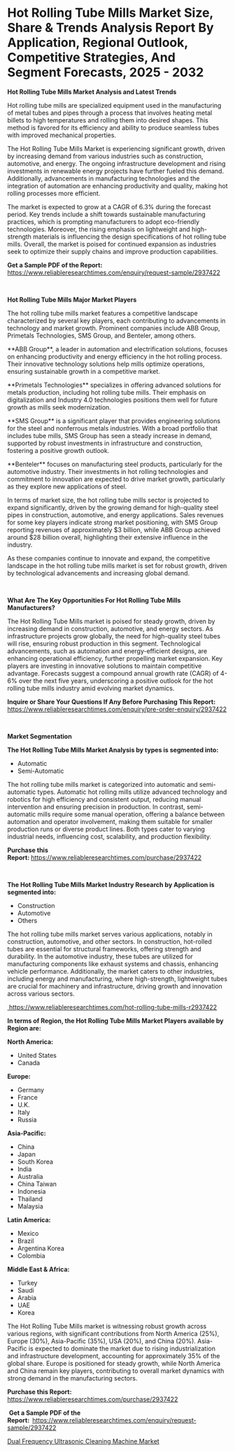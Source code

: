 <p><h1>Hot Rolling Tube Mills Market Size, Share & Trends Analysis Report By Application, Regional Outlook, Competitive Strategies, And Segment Forecasts, 2025 - 2032</h1></p><p><strong>Hot Rolling Tube Mills Market Analysis and Latest Trends</strong></p>
<p><p>Hot rolling tube mills are specialized equipment used in the manufacturing of metal tubes and pipes through a process that involves heating metal billets to high temperatures and rolling them into desired shapes. This method is favored for its efficiency and ability to produce seamless tubes with improved mechanical properties.</p><p>The Hot Rolling Tube Mills Market is experiencing significant growth, driven by increasing demand from various industries such as construction, automotive, and energy. The ongoing infrastructure development and rising investments in renewable energy projects have further fueled this demand. Additionally, advancements in manufacturing technologies and the integration of automation are enhancing productivity and quality, making hot rolling processes more efficient.</p><p>The market is expected to grow at a CAGR of 6.3% during the forecast period. Key trends include a shift towards sustainable manufacturing practices, which is prompting manufacturers to adopt eco-friendly technologies. Moreover, the rising emphasis on lightweight and high-strength materials is influencing the design specifications of hot rolling tube mills. Overall, the market is poised for continued expansion as industries seek to optimize their supply chains and improve production capabilities.</p></p>
<p><strong>Get a Sample PDF of the Report:&nbsp;</strong> <a href="https://www.reliableresearchtimes.com/enquiry/request-sample/2937422?utm_campaign=3167&utm_medium=2&utm_source=Github&utm_content=ia&utm_term=14032025&utm_id=hot-rolling-tube-mills">https://www.reliableresearchtimes.com/enquiry/request-sample/2937422</a></p>
<p>&nbsp;</p>
<p><strong>Hot Rolling Tube Mills Major Market Players</strong></p>
<p><p>The hot rolling tube mills market features a competitive landscape characterized by several key players, each contributing to advancements in technology and market growth. Prominent companies include ABB Group, Primetals Technologies, SMS Group, and Benteler, among others.</p><p>**ABB Group**, a leader in automation and electrification solutions, focuses on enhancing productivity and energy efficiency in the hot rolling process. Their innovative technology solutions help mills optimize operations, ensuring sustainable growth in a competitive market.</p><p>**Primetals Technologies** specializes in offering advanced solutions for metals production, including hot rolling tube mills. Their emphasis on digitalization and Industry 4.0 technologies positions them well for future growth as mills seek modernization.</p><p>**SMS Group** is a significant player that provides engineering solutions for the steel and nonferrous metals industries. With a broad portfolio that includes tube mills, SMS Group has seen a steady increase in demand, supported by robust investments in infrastructure and construction, fostering a positive growth outlook.</p><p>**Benteler** focuses on manufacturing steel products, particularly for the automotive industry. Their investments in hot rolling technologies and commitment to innovation are expected to drive market growth, particularly as they explore new applications of steel.</p><p>In terms of market size, the hot rolling tube mills sector is projected to expand significantly, driven by the growing demand for high-quality steel pipes in construction, automotive, and energy applications. Sales revenues for some key players indicate strong market positioning, with SMS Group reporting revenues of approximately $3 billion, while ABB Group achieved around $28 billion overall, highlighting their extensive influence in the industry.</p><p>As these companies continue to innovate and expand, the competitive landscape in the hot rolling tube mills market is set for robust growth, driven by technological advancements and increasing global demand.</p></p>
<p>&nbsp;</p>
<p><strong>What Are The Key Opportunities For Hot Rolling Tube Mills Manufacturers?</strong></p>
<p><p>The Hot Rolling Tube Mills market is poised for steady growth, driven by increasing demand in construction, automotive, and energy sectors. As infrastructure projects grow globally, the need for high-quality steel tubes will rise, ensuring robust production in this segment. Technological advancements, such as automation and energy-efficient designs, are enhancing operational efficiency, further propelling market expansion. Key players are investing in innovative solutions to maintain competitive advantage. Forecasts suggest a compound annual growth rate (CAGR) of 4-6% over the next five years, underscoring a positive outlook for the hot rolling tube mills industry amid evolving market dynamics.</p></p>
<p><strong>Inquire or Share Your Questions If Any Before Purchasing This Report:</strong> <a href="https://www.reliableresearchtimes.com/enquiry/pre-order-enquiry/2937422?utm_campaign=3167&utm_medium=2&utm_source=Github&utm_content=ia&utm_term=14032025&utm_id=hot-rolling-tube-mills">https://www.reliableresearchtimes.com/enquiry/pre-order-enquiry/2937422</a></p>
<p>&nbsp;</p>
<p><strong>Market Segmentation</strong></p>
<p><strong>The Hot Rolling Tube Mills Market Analysis by types is segmented into:</strong></p>
<p><ul><li>Automatic</li><li>Semi-Automatic</li></ul></p>
<p><p>The hot rolling tube mills market is categorized into automatic and semi-automatic types. Automatic hot rolling mills utilize advanced technology and robotics for high efficiency and consistent output, reducing manual intervention and ensuring precision in production. In contrast, semi-automatic mills require some manual operation, offering a balance between automation and operator involvement, making them suitable for smaller production runs or diverse product lines. Both types cater to varying industrial needs, influencing cost, scalability, and production flexibility.</p></p>
<p><strong>Purchase this Report:&nbsp;</strong><a href="https://www.reliableresearchtimes.com/purchase/2937422?utm_campaign=3167&utm_medium=2&utm_source=Github&utm_content=ia&utm_term=14032025&utm_id=hot-rolling-tube-mills">https://www.reliableresearchtimes.com/purchase/2937422</a></p>
<p>&nbsp;</p>
<p><strong>The Hot Rolling Tube Mills Market Industry Research by Application is segmented into:</strong></p>
<p><ul><li>Construction</li><li>Automotive</li><li>Others</li></ul></p>
<p><p>The hot rolling tube mills market serves various applications, notably in construction, automotive, and other sectors. In construction, hot-rolled tubes are essential for structural frameworks, offering strength and durability. In the automotive industry, these tubes are utilized for manufacturing components like exhaust systems and chassis, enhancing vehicle performance. Additionally, the market caters to other industries, including energy and manufacturing, where high-strength, lightweight tubes are crucial for machinery and infrastructure, driving growth and innovation across various sectors.</p></p>
<p><a href="https://www.reliableresearchtimes.com/hot-rolling-tube-mills-r2937422?utm_campaign=3167&utm_medium=2&utm_source=Github&utm_content=ia&utm_term=14032025&utm_id=hot-rolling-tube-mills">&nbsp;https://www.reliableresearchtimes.com/hot-rolling-tube-mills-r2937422</a></p>
<p><strong>In terms of Region, the Hot Rolling Tube Mills Market Players available by Region are:</strong></p>
<p>
    <p> <strong> North America: </strong>
        <ul>
            <li>United States</li>
            <li>Canada</li>
        </ul>
        </p> 
    <p> <strong> Europe: </strong>
        <ul>
            <li>Germany</li>
            <li>France</li>
            <li>U.K.</li>
            <li>Italy</li>
            <li>Russia</li>
        </ul>
        </p> 
    <p> <strong> Asia-Pacific: </strong>
        <ul>
            <li>China</li>
            <li>Japan</li>
            <li>South Korea</li>
            <li>India</li>
            <li>Australia</li>
            <li>China Taiwan</li>
            <li>Indonesia</li>
            <li>Thailand</li>
            <li>Malaysia</li>
        </ul>
        </p> 
    <p> <strong> Latin America: </strong>
        <ul>
            <li>Mexico</li>
            <li>Brazil</li>
            <li>Argentina Korea</li>
            <li>Colombia</li>
        </ul>
        </p> 
    <p> <strong> Middle East & Africa: </strong>
        <ul>
            <li>Turkey</li>
            <li>Saudi</li>
            <li>Arabia</li>
            <li>UAE</li>
            <li>Korea</li>
        </ul>
    </p>
    </p>
<p><p>The Hot Rolling Tube Mills market is witnessing robust growth across various regions, with significant contributions from North America (25%), Europe (30%), Asia-Pacific (35%), USA (20%), and China (20%). Asia-Pacific is expected to dominate the market due to rising industrialization and infrastructure development, accounting for approximately 35% of the global share. Europe is positioned for steady growth, while North America and China remain key players, contributing to overall market dynamics with strong demand in the manufacturing sectors.</p></p>
<p><strong>Purchase this Report: </strong><a href="https://www.reliableresearchtimes.com/purchase/2937422?utm_campaign=3167&utm_medium=2&utm_source=Github&utm_content=ia&utm_term=14032025&utm_id=hot-rolling-tube-mills">https://www.reliableresearchtimes.com/purchase/2937422</a></p>
<p>&nbsp;<strong>Get a Sample PDF of the Report:&nbsp;&nbsp;</strong><a href="https://www.reliableresearchtimes.com/enquiry/request-sample/2937422?utm_campaign=3167&utm_medium=2&utm_source=Github&utm_content=ia&utm_term=14032025&utm_id=hot-rolling-tube-mills">https://www.reliableresearchtimes.com/enquiry/request-sample/2937422</a></p>
<p><strong></strong></p>
<p><p><a href="https://github.com/krulicfidura/Market-Research-Report-List-1/blob/main/dual-frequency-ultrasonic-cleaning-machine-market.md?utm_campaign=3167&utm_medium=2&utm_source=Github&utm_content=ia&utm_term=14032025&utm_id=hot-rolling-tube-mills">Dual Frequency Ultrasonic Cleaning Machine Market</a></p></p>